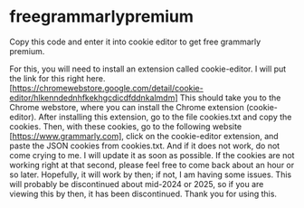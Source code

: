 # freegrammarlypremium
Copy this code and enter it into cookie editor to get free grammarly premium.

For this, you will need to install an extension called cookie-editor. I will put the link for this right here. [https://chromewebstore.google.com/detail/cookie-editor/hlkenndednhfkekhgcdicdfddnkalmdm] This should take you to the Chrome webstore, where you can install the Chrome extension (cookie-editor). After installing this extension, go to the file cookies.txt and copy the cookies. Then, with these cookies, go to the following website [https://www.grammarly.com], click on the cookie-editor extension, and paste the JSON cookies from cookies.txt. And if it does not work, do not come crying to me. I will update it as soon as possible. If the cookies are not working right at that second, please feel free to come back about an hour or so later. Hopefully, it will work by then; if not, I am having some issues. This will probably be discontinued about mid-2024 or 2025, so if you are viewing this by then, it has been discontinued. Thank you for using this.
